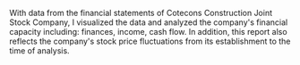 With data from the financial statements of Cotecons Construction Joint Stock Company, I visualized the data and analyzed the company's financial capacity including: finances, income, cash flow.
In addition, this report also reflects the company's stock price fluctuations from its establishment to the time of analysis.

